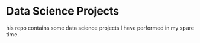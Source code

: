 # Data Science Projects
his repo contains some data science projects I have performed in my spare time.

